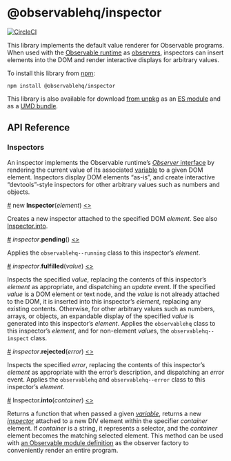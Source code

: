 # @observablehq/inspector

[![CircleCI](https://circleci.com/gh/observablehq/inspector/tree/master.svg?style=svg)](https://circleci.com/gh/observablehq/inspector/tree/master)

This library implements the default value renderer for Observable programs. When used with the [Observable runtime](https://github.com/observablehq/runtime) as [observers](https://github.com/observablehq/runtime/blob/master/README.md#observers), inspectors can insert elements into the DOM and render interactive displays for arbitrary values.

To install this library from [npm](https://www.npmjs.com/package/@observablehq/inspector):

```
npm install @observablehq/inspector
```

This library is also available for download [from unpkg](https://unpkg.com/@observablehq/inspector/) as an [ES module](https://unpkg.com/@observablehq/inspector?module) and as a [UMD bundle](https://unpkg.com/@observablehq/inspector/dist/inspector.umd.js).

## API Reference

### Inspectors

An inspector implements the Observable runtime’s [*Observer* interface](https://github.com/observablehq/runtime/blob/master/README.md#observers) by rendering the current value of its associated [variable](https://github.com/observablehq/runtime/blob/master/README.md#variables) to a given DOM element. Inspectors display DOM elements “as-is”, and create interactive “devtools”-style inspectors for other arbitrary values such as numbers and objects.

<a href="#Inspector" name="Inspector">#</a> new **Inspector**(*element*) [<>](https://github.com/observablehq/inspector/blob/master/src/index.js "Source")

Creates a new inspector attached to the specified DOM *element*. See also [Inspector.into](#Inspector_into).

<a href="#inspector_pending" name="inspector_pending">#</a> *inspector*.**pending**() [<>](https://github.com/observablehq/inspector/blob/master/src/index.js "Source")

Applies the `observablehq--running` class to this inspector’s *element*.

<a href="#inspector_fulfilled" name="inspector_fulfilled">#</a> *inspector*.**fulfilled**(*value*) [<>](https://github.com/observablehq/inspector/blob/master/src/index.js "Source")

Inspects the specified *value*, replacing the contents of this inspector’s *element* as appropriate, and dispatching an *update* event. If the specified *value* is a DOM element or text node, and the *value* is not already attached to the DOM, it is inserted into this inspector’s *element*, replacing any existing contents. Otherwise, for other arbitrary values such as numbers, arrays, or objects, an expandable display of the specified *value* is generated into this inspector’s *element*. Applies the `observablehq` class to this inspector’s *element*, and for non-element *value*s, the `observablehq--inspect` class.

<a href="#inspector_rejected" name="inspector_rejected">#</a> *inspector*.**rejected**(*error*) [<>](https://github.com/observablehq/inspector/blob/master/src/index.js "Source")

Inspects the specified *error*, replacing the contents of this inspector’s *element* as appropriate with the error’s description, and dispatching an *error* event. Applies the `observablehq` and `observablehq--error` class to this inspector’s *element*.

<a href="#Inspector_into" name="Inspector_into">#</a> Inspector.**into**(*container*) [<>](https://github.com/observablehq/inspector/blob/master/src/index.js "Source")

Returns a function that when passed a given [*variable*](https://github.com/observablehq/runtime/blob/master/README.md#variables), returns a new [*inspector*](#inspectors) attached to a new DIV element within the specifier *container* element. If *container* is a string, it represents a selector, and the *container* element becomes the matching selected element. This method can be used with [an Observable module definition](https://github.com/observablehq/runtime/blob/master/README.md#_define) as the observer factory to conveniently render an entire program.
